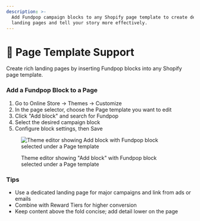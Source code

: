 ```yaml
---
description: >-
  Add Fundpop campaign blocks to any Shopify page template to create dedicated
  landing pages and tell your story more effectively.
---
```


# 🧩 Page Template Support

Create rich landing pages by inserting Fundpop blocks into any Shopify page template.

### Add a Fundpop Block to a Page

1. Go to Online Store → Themes → Customize
2. In the page selector, choose the Page template you want to edit
3. Click "Add block" and search for Fundpop
4. Select the desired campaign block
5. Configure block settings, then Save

<figure><img src="/.gitbook/assets/theme-integration-page-templates--theme-editor-add-block-fundpop-selected--v20250903.png" alt="Theme editor showing Add block with Fundpop block selected under a Page template"><figcaption><p>Theme editor showing "Add block" with Fundpop block selected under a Page template</p></figcaption></figure>

### Tips

* Use a dedicated landing page for major campaigns and link from ads or emails
* Combine with Reward Tiers for higher conversion
* Keep content above the fold concise; add detail lower on the page


